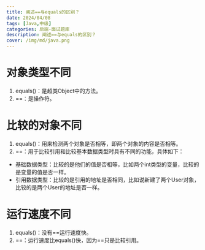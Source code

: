 ```yaml
---
title: 阐述==与equals的区别？
date: 2024/04/08
tags: [Java,中级]
categories: 后端-面试题库
description: 阐述==与equals的区别？
cover: /img/md/java.png
---
```


# 对象类型不同
1. equals()：是超类Object中的方法。
2. ==：是操作符。

# 比较的对象不同
1. equals()：用来检测两个对象是否相等，即两个对象的内容是否相等。
2. ==：用于比较引用和比较基本数据类型时具有不同的功能，具体如下：
- 基础数据类型：比较的是他们的值是否相等，比如两个int类型的变量，比较的是变量的值是否一样。
- 引用数据类型：比较的是引用的地址是否相同，比如说新建了两个User对象，比较的是两个User的地址是否一样。

# 运行速度不同
1. equals()：没有==运行速度快。
2. ==：运行速度比equals()快，因为==只是比较引用。